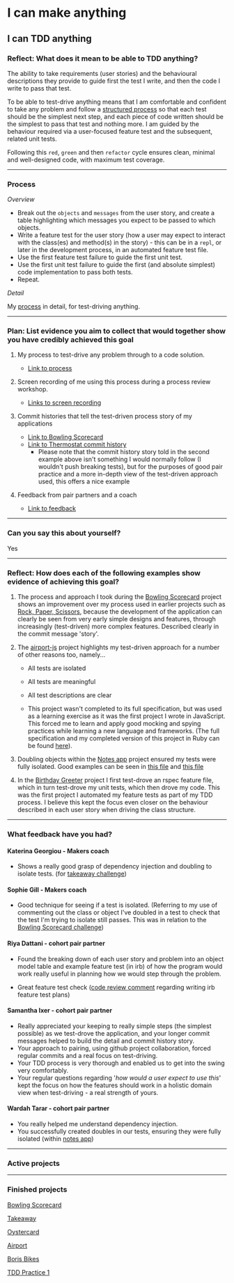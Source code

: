 # I can make anything

## I can TDD anything

### Reflect: What does it mean to be able to TDD anything?

The ability to take requirements (user stories) and the behavioural descriptions they provide to guide first the test I write, and then the code I write to pass that test.

To be able to test-drive anything means that I am comfortable and confident to take any problem and follow a [structured process](https://github.com/mattTea/Portfolio/blob/master/processes/tdd.md) so that each test should be the simplest next step, and each piece of code written should be the simplest to pass that test and nothing more. I am guided by the behaviour required via a user-focused feature test and the subsequent, related unit tests.

Following this `red`, `green` and then `refactor` cycle ensures clean, minimal and well-designed code, with maximum test coverage.

------

### Process

_Overview_

- Break out the `objects` and `messages` from the user story, and create a table highlighting which messages you expect to be passed to which objects.
- Write a feature test for the user story (how a user may expect to interact with the class(es) and method(s) in the story) - this can be in a `repl`, or later in the development process, in an automated feature test file.
- Use the first feature test failure to guide the first unit test.
- Use the first unit test failure to guide the first (and absolute simplest) code implementation to pass both tests.
- Repeat.


_Detail_

My [process](https://github.com/mattTea/Portfolio/blob/master/processes/tdd.md) in detail, for test-driving anything.


------

### Plan: List evidence you aim to collect that would together show you have credibly achieved this goal

1. My process to test-drive any problem through to a code solution.
    - [Link to process](https://github.com/mattTea/Portfolio/blob/master/processes/tdd.md)

2. Screen recording of me using this process during a process review workshop.
    - [Links to screen recording](https://drive.google.com/open?id=1MLUtaq2My1sc5P6h8VSzPWSAE1z97Bpw)

3. Commit histories that tell the test-driven process story of my applications
    - [Link to Bowling Scorecard](https://github.com/mattTea/bowling-challenge/commits/master)
    - [Link to Thermostat commit history](https://github.com/samanthaixer/thermostatWeds/commits/master)
      - Please note that the commit history story told in the second example above isn't something I would normally follow (I wouldn't push breaking tests), but for the purposes of good pair practice and a more in-depth view of the test-driven approach used, this offers a nice example

4. Feedback from pair partners and a coach
    - [Link to feedback](https://github.com/mattTea/Portfolio/blob/master/goals_and_evidence/1_make_anything/1_tdd_anything.md#what-feedback-have-you-had)

------

### Can you say this about yourself? 

Yes


------

### Reflect: How does each of the following examples show evidence of achieving this goal?

1. The process and approach I took during the [Bowling Scorecard](https://github.com/mattTea/bowling-challenge/commits/master) project shows an improvement over my process used in earlier projects such as [Rock, Paper, Scissors](https://github.com/mattTea/rps-challenge/commits/master), because the development of the application can clearly be seen from very early simple designs and features, through increasingly (test-driven) more complex features. Described clearly in the commit message 'story'.

2. The [airport-js](https://github.com/mattTea/airport-js/blob/master/spec/PlaneSpec.js) project highlights my test-driven approach for a number of other reasons too, namely...
    - All tests are isolated
    - All tests are meaningful
    - All test descriptions are clear

    - This project wasn't completed to its full specification, but was used as a learning exercise as it was the first project I wrote in JavaScript. This forced me to learn and apply good mocking and spying practices while learning a new language and frameworks. (The full specification and my completed version of this project in Ruby can be found [here](https://github.com/mattTea/airport_challenge)).

3. Doubling objects within the [Notes app](https://github.com/mattTea/notes-app-Tuesday) project ensured my tests were fully isolated. Good examples can be seen in [this file](https://github.com/mattTea/notes-app-Tuesday/blob/master/public/src/notes-list-view-tests.js) and [this file](https://github.com/mattTea/notes-app-Tuesday/blob/master/public/src/note-controller-tests.js)

4. In the [Birthday Greeter](https://github.com/mattTea/Portfolio/blob/master/projects/birthday.md) project I first test-drove an rspec feature file, which in turn test-drove my unit tests, which then drove my code. This was the first project I automated my feature tests as part of my TDD process. I believe this kept the focus even closer on the behaviour described in each user story when driving the class structure.

------

### What feedback have you had?

#### Katerina Georgiou - Makers coach

- Shows a really good grasp of dependency injection and doubling to isolate tests. (for [takeaway challenge](https://github.com/mattTea/Portfolio/blob/master/projects/takeaway.md))


#### Sophie Gill - Makers coach

- Good technique for seeing if a test is isolated. (Referring to my use of commenting out the class or object I've doubled in a test to check that the test I'm trying to isolate still passes. This was in relation to the [Bowling Scorecard challenge](https://github.com/mattTea/Portfolio/blob/master/projects/bowling.md))


#### Riya Dattani - cohort pair partner

- Found the breaking down of each user story and problem into an object model table and example feature test (in irb) of how the program would work really useful in planning how we would step through the problem.

- Great feature test check ([code review comment](https://github.com/makersacademy/airport_challenge/pull/1328#discussion_r264163812) regarding writing irb feature test plans)


#### Samantha Ixer - cohort pair partner

- Really appreciated your keeping to really simple steps (the simplest possible) as we test-drove the application, and your longer commit messages helped to build the detail and commit history story.
- Your approach to pairing, using github project collaboration, forced regular commits and a real focus on test-driving.
- Your TDD process is very thorough and enabled us to get into the swing very comfortably.
- Your regular questions regarding '_how would a user expect to use this_' kept the focus on how the features should work in a holistic domain view when test-driving - a real strength of yours.


#### Wardah Tarar - cohort pair partner

- You really helped me understand dependency injection.
- You successfully created doubles in our tests, ensuring they were fully isolated (within [notes app](https://github.com/mattTea/Portfolio/blob/master/projects/notes-js.md))


------

### Active projects


------

### Finished projects

[Bowling Scorecard](https://github.com/mattTea/Portfolio/blob/master/projects/bowling.md)

[Takeaway](https://github.com/mattTea/Portfolio/blob/master/projects/takeaway.md)

[Oystercard](https://github.com/mattTea/Portfolio/blob/master/projects/oystercard.md)

[Airport](https://github.com/mattTea/Portfolio/blob/master/projects/airport.md)

[Boris Bikes](https://github.com/mattTea/Portfolio/blob/master/projects/boris_bikes.md)

[TDD Practice 1](https://github.com/mattTea/Portfolio/blob/master/projects/tdd_practice_1.md)
